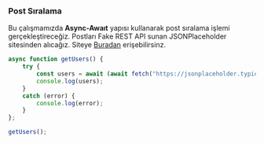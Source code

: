 ### Post Sıralama
Bu çalışmamızda **Async-Awaıt** yapısı kullanarak post sıralama işlemi gerçekleştireceğiz. Postları Fake REST API sunan JSONPlaceholder sitesinden alıcağız. Siteye [Buradan](https://jsonplaceholder.typicode.com/) erişebilirsinz. 

```JavaScript
async function getUsers() {
    try {
        const users = await (await fetch("https://jsonplaceholder.typicode.com/users")).json();
        console.log(users);
    }
    catch (error) {
        console.log(error);
    }
};

getUsers();
```

